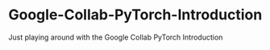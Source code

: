 # Google-Collab-PyTorch-Introduction
Just playing around with the Google Collab PyTorch Introduction
